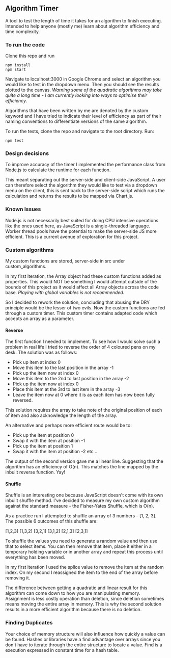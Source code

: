## Algorithm Timer

A tool to test the length of time it takes for an algorithm to finish executing.
Intended to help anyone (mostly me) learn about algorithm efficiency and time complexity.

### To run the code

Clone this repo and run

```
npm install
npm start
```
Navigate to localhost:3000 in Google Chrome and select an algorithm you would like to test in the dropdown menu. Then you should see the results plotted to the canvas. *Warning some of the quadratic algorithms may take quite a long time - I am currently looking into ways to optimise their efficiency*.

Algorithms that have been written by me are denoted by the custom keyword and I have tried to indicate their level of efficiency as part of their naming conventions to differentiate versions of the same algorithm.

To run the tests, clone the repo and navigate to the root directory. Run:
```
npm test
```

### Design decisions

To improve accuracy of the timer I implemented the performance class from Node.js to calculate the runtime for each function.

This meant separating out the server-side and client-side JavaScript. A user can therefore select the algorithm they would like to test via a dropdown menu on the client, this is sent back to the server-side script which runs the calculation and returns the results to be mapped via Chart.js.

### Known Issues

Node.js is not necessarily best suited for doing CPU intensive operations like the ones used here, as JavaScript is a single-threaded language. Worker thread pools have the potential to make the server-side JS more efficient. This is a current avenue of exploration for this project.

### Custom algorithms

My custom functions are stored, server-side in src under custom_algorithms.

In my first iteration, the Array object had these custom functions added as properties. This would NOT be something I would attempt outside of the bounds of this project as it would affect all Array objects across the code base. *Playing with global variables is not recommended.*

So I decided to rework the solution, concluding that abusing the DRY principle would be the lesser of two evils. Now the custom functions are fed through a custom timer. This custom timer contains adapted code which accepts an array as a parameter.

#### Reverse

The first function I needed to implement. To see how I would solve such a problem in real life I tried to reverse the order of 4 coloured pens on my desk. The solution was as follows:

* Pick up item at index 0
* Move this item to the last position in the array -1
* Pick up the item now at index 0
* Move this item to the 2nd to last position in the array -2
* Pick up the item now at index 0
* Place this item at the 3rd to last item in the array -3
* Leave the item now at 0 where it is as each item has now been fully reversed.

This solution requires the array to take note of the original position of each  of item and also acknowledge the length of the array.

An alternative and perhaps more efficient route would be to:

* Pick up the item at position 0
* Swap it with the item at position -1
* Pick up the item at position 1
* Swap it with the item at position -2
etc ..

The output of the second version gave me a linear line. Suggesting that the algorithm has an efficiency of O(n). This matches the line mapped by the inbuilt reverse function. Yay!

#### Shuffle

Shuffle is an interesting one because JavaScript doesn't come with its own inbuilt shuffle method. I've decided to measure my own custom algorithm against the standard measure - the Fisher-Yates Shuffle, which is O(n).

As a practice run I attempted to shuffle an array of 3 numbers - [1, 2, 3].
The possible 6 outcomes of this shuffle are:

[1,2,3]
[1,3,2]
[3,2,1]
[3,1,2]
[2,1,3]
[2,3,1]

To shuffle the values you need to generate a random value and then use that to select items. You can then remove that item, place it either in a temporary holding variable or in another array and repeat this process until everything has been moved.

In my first iteration I used the splice value to remove the item at the random index. On my second I reassigned the item to the end of the array before removing it.

The difference between getting a quadratic and linear result for this algorithm can come down to how you are manipulating memory. Assignment is less costly operation than deletion, since deletion sometimes means moving the entire array in memory. This is why the second solution results in a more efficient algorithm because there is no deletion.

### Finding Duplicates

Your choice of memory structure will also influence how quickly a value can be found. Hashes or libraries have a find advantage over arrays since you don't have to iterate through the entire structure to locate a value. Find is a execution expressed in constant time for a hash table.
